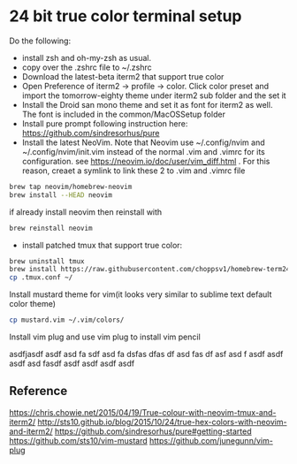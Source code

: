 # 24 bit true color terminal setup


Do the following:
* install zsh and oh-my-zsh as usual.
* copy over the .zshrc file to ~/.zshrc
* Download the latest-beta iterm2 that support true color
* Open Preference of iterm2 -> profile -> color. Click color preset and import the tomorrow-eighty theme under iterm2 sub folder and the set it 
* Install the Droid san mono theme and set it as font for iterm2 as well. The font is included in the common/MacOSSetup folder
* Install pure prompt following instruction here: https://github.com/sindresorhus/pure
* Install the latest NeoVim. Note that Neovim use ~/.config/nvim and
  ~/.config/nvim/init.vim  instead of the normal .vim and .vimrc for its
  configuration. see https://neovim.io/doc/user/vim_diff.html . For this
  reason, creaet a symlink to link these 2 to .vim and .vimrc file

```zsh
brew tap neovim/homebrew-neovim 
brew install --HEAD neovim
```    

if already install neovim then reinstall with 
```zsh 
brew reinstall neovim
```

* install patched tmux that support true color:

```zsh
brew uninstall tmux
brew install https://raw.githubusercontent.com/choppsv1/homebrew-term24/master/tmux.rb
cp .tmux.conf ~/ 
```

Install mustard theme for vim(it looks very similar to sublime text default color theme) 

```zsh 
cp mustard.vim ~/.vim/colors/
```

Install vim plug and use vim plug to install vim pencil


asdfjasdf asdf asd fa sdf asd fa dsfas dfas df asd fas df asf asd f asdf asdf asdf asd fasdf asdf asdf asdf asdf 

## Reference
https://chris.chowie.net/2015/04/19/True-colour-with-neovim-tmux-and-iterm2/
http://sts10.github.io/blog/2015/10/24/true-hex-colors-with-neovim-and-iterm2/
https://github.com/sindresorhus/pure#getting-started
https://github.com/sts10/vim-mustard 
https://github.com/junegunn/vim-plug

